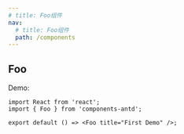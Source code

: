 ```yaml
---
# title: Foo组件
nav:
  # title: Foo组件
  path: /components
---
```


## Foo

Demo:

```tsx
import React from 'react';
import { Foo } from 'components-antd';

export default () => <Foo title="First Demo" />;
```

<!-- More skills for writing demo: https://d.umijs.org/guide/basic#write-component-demo -->
